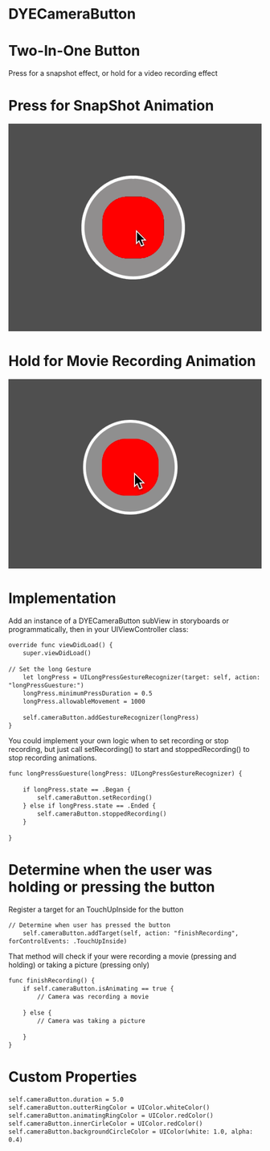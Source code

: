 # DYECameraButton

# Two-In-One Button

Press for a snapshot effect, or hold for a video recording effect

# Press for SnapShot Animation

![](https://github.com/dannyYassine/DYECameraButton/blob/master/clicked_button.gif)

# Hold for Movie Recording Animation

![](https://github.com/dannyYassine/DYECameraButton/blob/master/gif_hold.gif)

# Implementation
Add an instance of a DYECameraButton subView in storyboards or programmatically, then in your UIViewController class:

    override func viewDidLoad() {
        super.viewDidLoad()

    // Set the long Gesture
        let longPress = UILongPressGestureRecognizer(target: self, action: "longPressGuesture:")
        longPress.minimumPressDuration = 0.5
        longPress.allowableMovement = 1000
        
        self.cameraButton.addGestureRecognizer(longPress)
    }
  
  You could implement your own logic when to set recording or stop recording, but just call setRecording() to start and stoppedRecording() to stop recording animations.
  
    func longPressGuesture(longPress: UILongPressGestureRecognizer) {
        
        if longPress.state == .Began {
            self.cameraButton.setRecording()
        } else if longPress.state == .Ended {
            self.cameraButton.stoppedRecording()
        }
        
    }
    
# Determine when the user was holding or pressing the button
Register a target for an TouchUpInside for the button

    // Determine when user has pressed the button
        self.cameraButton.addTarget(self, action: "finishRecording", forControlEvents: .TouchUpInside)
        
That method will check if your were recording a movie (pressing and holding) or taking a picture (pressing only)

    func finishRecording() {
        if self.cameraButton.isAnimating == true {
            // Camera was recording a movie
            
        } else {
            // Camera was taking a picture
            
        }
    }
    
# Custom Properties

    self.cameraButton.duration = 5.0
    self.cameraButton.outterRingColor = UIColor.whiteColor()
    self.cameraButton.animatingRingColor = UIColor.redColor()
    self.cameraButton.innerCirleColor = UIColor.redColor()
    self.cameraButton.backgroundCircleColor = UIColor(white: 1.0, alpha: 0.4)
